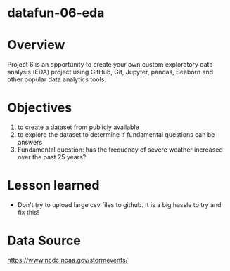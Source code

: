 # datafun-06-eda

# Overview
Project 6 is an opportunity to create your own custom exploratory data analysis (EDA) project using GitHub, Git, Jupyter, pandas, Seaborn and other popular data analytics tools.

# Objectives
1) to create a dataset from publicly available 
2) to explore the dataset to determine if fundamental questions can be answers
3) Fundamental question: has the frequency of severe weather increased over the past 25 years?


# Lesson learned
- Don't try to upload large csv files to github.  It is a big hassle to try and fix this!



# Data Source
https://www.ncdc.noaa.gov/stormevents/